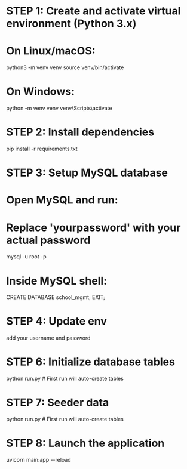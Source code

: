 # STEP 1: Create and activate virtual environment (Python 3.x)
# On Linux/macOS:
python3 -m venv venv
source venv/bin/activate

# On Windows:
python -m venv venv
venv\Scripts\activate

# STEP 2: Install dependencies
pip install -r requirements.txt

# STEP 3: Setup MySQL database
# Open MySQL and run:
# Replace 'yourpassword' with your actual password
mysql -u root -p

# Inside MySQL shell:
CREATE DATABASE school_mgmt;
EXIT;

# STEP 4: Update env 
add your username and password 

# STEP 6: Initialize database tables
python run.py  # First run will auto-create tables

# STEP 7: Seeder data
python run.py  # First run will auto-create tables

# STEP 8: Launch the application
uvicorn main:app --reload

